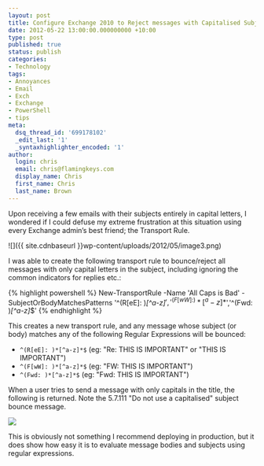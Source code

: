```yaml
---
layout: post
title: Configure Exchange 2010 to Reject messages with Capitalised Subjects
date: 2012-05-22 13:00:00.000000000 +10:00
type: post
published: true
status: publish
categories:
- Technology
tags:
- Annoyances
- Email
- Exch
- Exchange
- PowerShell
- tips
meta:
  dsq_thread_id: '699178102'
  _edit_last: '1'
  _syntaxhighlighter_encoded: '1'
author:
  login: chris
  email: chris@flamingkeys.com
  display_name: Chris
  first_name: Chris
  last_name: Brown
---
```

Upon receiving a few emails with their subjects entirely in capital letters, I wondered if I could defuse my extreme frustration at this situation using every Exchange admin’s best friend; the Transport Rule.

![]({{ site.cdnbaseurl }}wp-content/uploads/2012/05/image3.png)

I was able to create the following transport rule to bounce/reject all messages with only capital letters in the subject, including ignoring the common indicators for replies etc.:

{% highlight powershell %}
New-TransportRule -Name 'All Caps is Bad' -SubjectOrBodyMatchesPatterns '^(R[eE]: )*[^a-z]*$','^(F[wW]: )*[^a-z]*$','^(Fwd: )*[^a-z]*$'
{% endhighlight %}

This creates a new transport rule, and any message whose subject (or body) matches any of the following Regular Expressions will be bounced:
* `^(R[eE]: )*[^a-z]*$` (eg: "Re: THIS IS IMPORTANT" or "THIS IS IMPORTANT")
* `^(F[wW]: )*[^a-z]*$` (eg: "FW: THIS IS IMPORTANT")
* `^(Fwd: )*[^a-z]*$` (eg: "Fwd: THIS IS IMPORTANT")

When a user tries to send a message with only capitals in the title, the following is returned. Note the 5.7.111 "Do not use a capitalised" subject bounce message.

![](https://www.flamingkeys.com/wp-content/uploads/2012/05/image4.png)

This is obviously not something I recommend deploying in production, but it does show how easy it is to evaluate message bodies and subjects using regular expressions.
